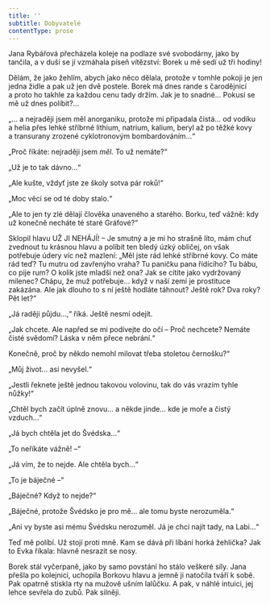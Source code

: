 ```yaml
---
title: ''
subtitle: Dobyvatelé
contentType: prose
---
```


  

Jana Rybářová přecházela koleje na podlaze své svobodárny, jako by tančila, a v duši se jí vzmáhala píseň vítězství: Borek u mě sedí už tři hodiny!

Dělám, že jako žehlím, abych jako něco dělala, protože v tomhle pokoji je jen jedna židle a pak už jen dvě postele. Borek má dnes rande s čarodějnicí a proto ho takhle za každou cenu tady držím. Jak je to snadné… Pokusí se mě už dnes políbit?…

„… a nejraději jsem měl anorganiku, protože mi připadala čistá… od vodíku a helia přes lehké stříbrné lithium, natrium, kalium, beryl až po těžké kovy a transurany zrozené cyklotronovým bombardováním…“

„Proč říkáte: nejraději jsem _měl._ To už nemáte?“

„Už je to tak dávno…“

„Ale kušte, vždyť jste ze školy sotva pár roků!“

„Moc věcí se od té doby stalo.“

„Ale to jen ty zlé dělají člověka unaveného a starého. Borku, teď vážně: kdy už konečně necháte té staré Gráfové?“

Sklopil hlavu UŽ JI NEHÁJÍ! – Je smutný a je mi ho strašně líto, mám chuť zvednout tu krásnou hlavu a políbit ten bledý úzký obličej, on však potřebuje údery víc než mazlení: „Měl jste rád lehké stříbrné kovy. Co máte rád teď? Tu mutru od zavřenýho vraha? Tu paničku pana řídícího? Tu bábu, co pije rum? O kolik jste mladší než ona? Jak se cítíte jako vydržovaný milenec? Chápu, že muž potřebuje… když v naší zemi je prostituce zakázána. Ale jak dlouho to s ní ještě hodláte táhnout? Ještě rok? Dva roky? Pět let?“

„Já raději půjdu…,“ říká. Ještě nesmí odejít.

„Jak chcete. Ale napřed se mi podívejte do očí – Proč nechcete? Nemáte čisté svědomí? Láska v něm přece nebrání.“

Konečně, proč by někdo nemohl milovat třeba stoletou černošku?“

„Můj život… asi nevyšel.“

„Jestli řeknete ještě jednou takovou volovinu, tak do vás vrazím tyhle nůžky!“

„Chtěl bych začít úplně znovu… a někde jinde… kde je moře a čistý vzduch…“

„Já bych chtěla jet do Švédska…“

„To neříkáte vážně! –“

„Já vím, že to nejde. Ale chtěla bych…“

„To je báječné –“

„Báječné? Když to nejde?“

„Báječné, protože Švédsko je pro mě… ale tomu byste nerozuměla.“

„Ani vy byste asi mému Švédsku nerozuměl. Já je chci najít tady, na Labi…“

Teď mě políbí. Už stojí proti mně. Kam se dává při líbání horká žehlička? Jak to Evka říkala: hlavně nesrazit se nosy.

Borek stál vyčerpaně, jako by samo povstání ho stálo veškeré síly. Jana přešla po kolejnici, uchopila Borkovu hlavu a jemně ji natočila tváří k sobě. Pak opatrně stiskla rty na mužově ušním lalůčku. A pak, v náhlé intuici, jej lehce sevřela do zubů. Pak silněji.
